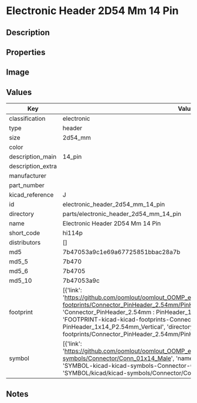 # Electronic Header 2D54 Mm 14 Pin

## Description

## Properties


## Image


## Values

| Key | Value |
| --- | --- |
| classification | electronic |
| type | header |
| size | 2d54_mm |
| color |  |
| description_main | 14_pin |
| description_extra |  |
| manufacturer |  |
| part_number |  |
| kicad_reference | J |
| id | electronic_header_2d54_mm_14_pin |
| directory | parts/electronic_header_2d54_mm_14_pin |
| name | Electronic Header 2D54 Mm 14 Pin |
| short_code | hi114p |
| distributors | [] |
| md5 | 7b47053a9c1e69a67725851bbac28a7b |
| md5_5 | 7b470 |
| md5_6 | 7b4705 |
| md5_10 | 7b47053a9c |
| footprint | [{'link': 'https://github.com/oomlout/oomlout_OOMP_eda_V2/tree/main/FOOTPRINT/kicad/kicad-footprints/Connector_PinHeader_2.54mm/PinHeader_1x14_P2.54mm_Vertical', 'name': 'Connector_PinHeader_2.54mm : PinHeader_1x14_P2.54mm_Vertical', 'id': 'FOOTPRINT-kicad-kicad-footprints-Connector_PinHeader_2.54mm-PinHeader_1x14_P2.54mm_Vertical', 'directory': 'FOOTPRINT/kicad/kicad-footprints/Connector_PinHeader_2.54mm/PinHeader_1x14_P2.54mm_Vertical/'}] |
| symbol | [{'link': 'https://github.com/oomlout/oomlout_OOMP_eda_V2/tree/main/SYMBOL/kicad/kicad-symbols/Connector/Conn_01x14_Male', 'name': 'Connector : Conn_01x14_Male', 'id': 'SYMBOL-kicad-kicad-symbols-Connector-Conn_01x14_Male', 'directory': 'SYMBOL/kicad/kicad-symbols/Connector/Conn_01x14_Male/'}] |

## Notes

